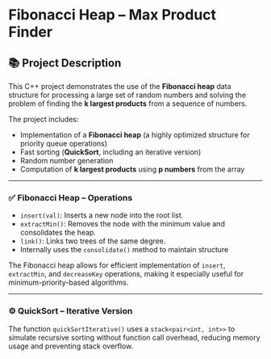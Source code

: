 # Fibonacci Heap – Max Product Finder

## 📚 Project Description

This C++ project demonstrates the use of the **Fibonacci heap** data structure for processing a large set of random numbers and solving the problem of finding the **k largest products** from a sequence of numbers.

The project includes:
- Implementation of a **Fibonacci heap** (a highly optimized structure for priority queue operations)
- Fast sorting (**QuickSort**, including an iterative version)
- Random number generation
- Computation of **k largest products** using **p numbers** from the array

---

### ✅ Fibonacci Heap – Operations

- `insert(val)`: Inserts a new node into the root list.
- `extractMin()`: Removes the node with the minimum value and consolidates the heap.
- `link()`: Links two trees of the same degree.
- Internally uses the `consolidate()` method to maintain structure
  
The Fibonacci heap allows for efficient implementation of `insert`, `extractMin`, and `decreaseKey` operations, making it especially useful for minimum-priority-based algorithms.

---

### ⚙️ QuickSort – Iterative Version

The function `quickSortIterative()` uses a `stack<pair<int, int>>` to simulate recursive sorting without function call overhead, reducing memory usage and preventing stack overflow.


